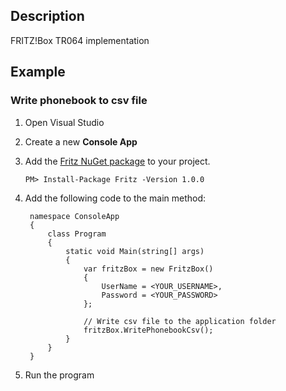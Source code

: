 ## Description

FRITZ!Box TR064 implementation 

## Example

### Write phonebook to csv file

1. Open Visual Studio
2. Create a new **Console App**
3. Add the [Fritz NuGet package](https://www.nuget.org/packages/Fritz) to your project. 

       PM> Install-Package Fritz -Version 1.0.0

4. Add the following code to the main method:

        namespace ConsoleApp
        {
            class Program
            {
                static void Main(string[] args)
                {
                    var fritzBox = new FritzBox()
                    {
                        UserName = <YOUR_USERNAME>,
                        Password = <YOUR_PASSWORD>
                    };
                    
                    // Write csv file to the application folder
                    fritzBox.WritePhonebookCsv();
                }
            }
        }

5. Run the program